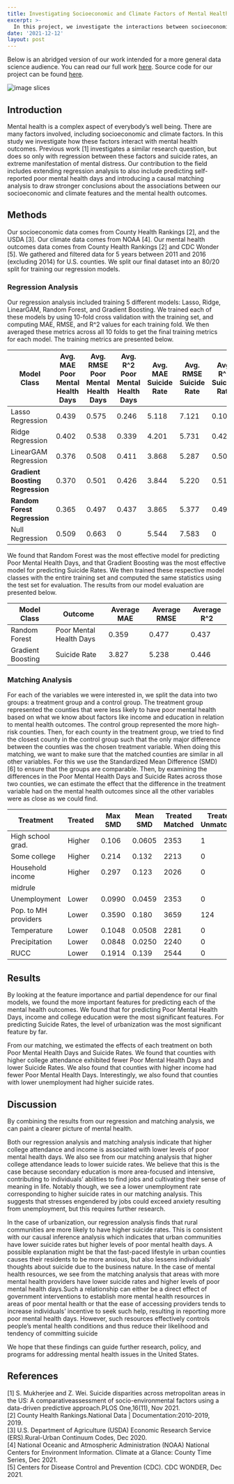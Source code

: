 ```yaml
---
title: Investigating Socioeconomic and Climate Factors of Mental Health Outcomes with Data
excerpt: >-
  In this project, we investigate the interactions between socioeconomic and climate factors and mental health outcomes. Specifically we look at associations and causal interactions of these factors with self-reported poor mental health days and suicide rates in U.S. counties.
date: '2021-12-12'
layout: post
---
```

Below is an abridged version of our work intended for a more general data science audience. You can read our full work [here]({{site.baseurl}}/images/MentalHealth/final_report.pdf). Source code for our project can be found [here](https://github.com/abhishekbabu/cse481ds-mental-health).

![image slices]({{site.baseurl}}/images/MentalHealth/mental_health_cover.jpg)

## Introduction
Mental health is a complex aspect of everybody’s well being. There are many factors involved, including socioeconomic and climate factors. In this study we investigate how these factors interact with mental health outcomes. Previous work [1] investigates a similar research question, but does so only with regression between these factors and suicide rates, an extreme manifestation of mental distress. Our contribution to the field includes extending regression analysis to also include predicting self-reported poor mental health days and introducing a causal matching analysis to draw stronger conclusions about the associations between our socioeconomic and climate features and the mental health outcomes.


## Methods
Our socioeconomic data comes from County Health Rankings [2], and the USDA [3]. Our climate data comes from NOAA [4]. Our mental health outcomes data comes from County Health Rankings [2] and CDC Wonder [5]. We gathered and filtered data for 5 years between 2011 and 2016 (excluding 2014) for U.S. counties. We split our final dataset into an 80/20 split for training our regression models.

### Regression Analysis
Our regression analysis included training 5 different models: Lasso, Ridge, LinearGAM, Random Forest, and Gradient Boosting. We trained each of these models by using 10-fold cross validation with the training set, and computing MAE, RMSE, and R^2 values for each training fold. We then averaged these metrics across all 10 folds to get the final training metrics for each model. The training metrics are presented below.

| Model Class | Avg. MAE Poor Mental Health Days| Avg. RMSE Poor Mental Health Days | Avg. R^2 Poor Mental Health Days | Avg. MAE Suicide Rate | Avg. RMSE Suicide Rate | Avg. R^2 Suicide Rate |
| ----------- | -------- | --------- | -------- | -------- | --------- | -------- |
| Lasso Regression | 0.439 | 0.575 | 0.246 | 5.118 | 7.121 | 0.108 |
| Ridge Regression | 0.402 | 0.538 | 0.339 | 4.201 | 5.731 | 0.420 |
| LinearGAM Regression | 0.376 | 0.508 | 0.411 | 3.868 | 5.287 | 0.506 |
| **Gradient Boosting Regression** | 0.370 | 0.501 | 0.426 | 3.844 | 5.220 | 0.518 |
| **Random Forest Regression** | 0.365 | 0.497 | 0.437 | 3.865 | 5.377 | 0.491 |
| Null Regression | 0.509 | 0.663 | 0 | 5.544 | 7.583 | 0 |

We found that Random Forest was the most effective model for predicting Poor Mental Health Days, and that Gradient Boosting was the most effective model for predicting Suicide Rates. We then trained these respective model classes with the entire training set and computed the same statistics using the test set for evaluation. The results from our model evaluation are presented below.

| Model Class | Outcome | Average MAE | Average RMSE | Average R^2 |
| ----------- | ------- | ----------- | ------------ | ----------- |
| Random Forest | Poor Mental Health Days | 0.359 | 0.477 | 0.437 |
| Gradient Boosting | Suicide Rate | 3.827 | 5.238 | 0.446 |



### Matching Analysis

For each of the variables we were interested in, we split the data into two groups: a treatment group and a control group. The treatment group represented the counties that were less likely to have poor mental health based on what we know about factors like income and education in relation to mental health outcomes. The control group represented the more high-risk counties. Then, for each county in the treatment group, we tried to find the closest county in the control group such that the only major difference between the counties was the chosen treatment variable. When doing this matching, we want to make sure that the matched counties are similar in all other variables. For this we use the Standardized Mean Difference (SMD) [6] to ensure that the groups are comparable. Then, by examining the differences in the Poor Mental Health Days and Suicide Rates across those two counties, we can estimate the effect that the difference in the treatment variable had on the mental health outcomes since all the other variables were as close as we could find.

| Treatment | Treated | Max SMD | Mean SMD | Treated Matched | Treated  Unmatched | Control  Matched | Control Unmatched |
| --------- | ------- | ------- | -------- | --------------- | ------------------ | ---------------- | ----------------- |
|High school grad. | Higher | 0.106 | 0.0605 | 2353 | 1 | 1056 | 1031 |
|Some college | Higher | 0.214 | 0.132 | 2213 | 0 | 742 | 1486 |
|Household income | Higher | 0.297 | 0.123 | 2026 | 0 | 732 | 1683 |
|midrule
|Unemployment | Lower | 0.0990 | 0.0459 | 2353 | 0 | 967 | 1121 |
|Pop. to MH providers | Lower | 0.3590 | 0.180 | 3659 | 124 | 527 | 131 |
|Temperature | Lower | 0.1048 | 0.0508 | 2281 | 0 | 1092 | 1068 |
|Precipitation | Lower | 0.0848 | 0.0250 | 2240 | 0 | 1146 | 1055 |
|RUCC | Lower | 0.1914 | 0.139 | 2544 | 0 | 778 | 1119 |


## Results
By looking at the feature importance and partial dependence for our final models, we found the more important features for predicting each of the mental health outcomes. We found that for predicting Poor Mental Health Days, income and college education were the most significant features. For predicting Suicide Rates, the level of urbanization was the most significant feature by far.

From our matching, we estimated the effects of each treatment on both Poor Mental Health Days and Suicide Rates. We found that counties with higher college attendance exhibited fewer Poor Mental Health Days and lower Suicide Rates. We also found that counties with higher income had fewer Poor Mental Health Days. Interestingly, we also found that counties with lower unemployment had higher suicide rates.

## Discussion
By combining the results from our regression and matching analysis, we can paint a clearer picture of mental health.

Both our regression analysis and matching analysis indicate that higher college attendance and income is associated with lower levels of poor mental health days. We also see from our matching analysis that higher college attendance leads to lower suicide rates. We believe that this is the case because secondary education is more area-focused and intensive, contributing to individuals’ abilities to find jobs and cultivating their sense of meaning in life. Notably though, we see a lower unemployment rate corresponding to higher suicide rates in our matching analysis. This suggests that stresses engendered by jobs could exceed anxiety resulting from unemployment, but this requires further research.

In the case of urbanization, our regression analysis finds that rural communities are more likely to have higher suicide rates. This is consistent with our causal inference analysis which indicates that urban communities have lower suicide rates but higher levels of poor mental health days. A possible explanation might be that the fast-paced lifestyle in urban counties causes their residents to be more anxious, but also lessens individuals’ thoughts about suicide due to the business nature. In the case of mental health resources, we see from the matching analysis that areas with more mental health providers have lower suicide rates and higher levels of poor mental health days.Such a relationship can either be a direct effect of government interventions to establish more mental health resources in areas of poor mental health or that the ease of accessing providers tends to increase individuals’ incentive to seek such help, resulting in reporting more poor mental health days. However, such resources effectively controls people’s mental health conditions and thus reduce their likelihood and tendency of committing suicide

We hope that these findings can guide further research, policy, and programs for addressing mental health issues in the United States.

## References
[1] S. Mukherjee and Z. Wei. Suicide disparities across metropolitan areas in the US: A comparativeassessment of socio-environmental factors using a data-driven predictive approach.PLOS One,16(11), Nov 2021.  
[2] County   Health   Rankings.National   Data   |   Documentation:2010-2019,    2019.  
[3] U.S. Department  of  Agriculture  (USDA)  Economic  Research  Service  (ERS).Rural-Urban Continuum Codes, Dec 2020.  
[4] National Oceanic and Atmospheric Administration (NOAA) National Centers for Environment Information. Climate at a Glance: County Time Series, Dec 2021.  
[5] Centers for Disease Control and Prevention (CDC). CDC WONDER, Dec 2021.  
